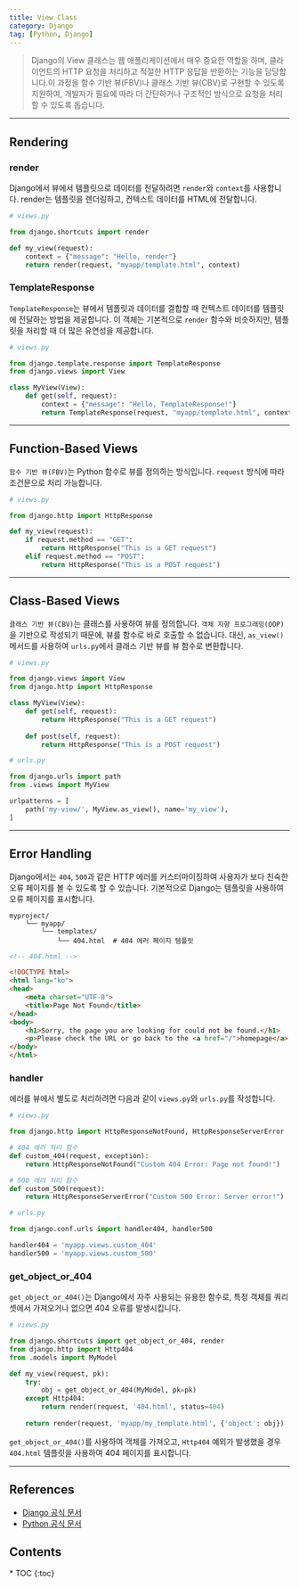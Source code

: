 ```yaml
---
title: View Class
category: Django
tag: [Python, Django]
---
```


> Django의 View 클래스는 웹 애플리케이션에서 매우 중요한 역할을 하며, 클라이언트의 HTTP 요청을 처리하고 적절한 HTTP 응답을 반환하는 기능을 담당합니다.이 과정을 함수 기반 뷰(FBV)나 클래스 기반 뷰(CBV)로 구현할 수 있도록 지원하여, 개발자가 필요에 따라 더 간단하거나 구조적인 방식으로 요청을 처리할 수 있도록 돕습니다.

---

## Rendering

### render
Django에서 뷰에서 템플릿으로 데이터를 전달하려면 `render`와 `context`를 사용합니다.
render는 템플릿을 렌더링하고, 컨텍스트 데이터를 HTML에 전달합니다.

```python
# views.py

from django.shortcuts import render

def my_view(request):
    context = {"message": "Hello, render"}
    return render(request, "myapp/template.html", context)
```


### TemplateResponse
`TemplateResponse`는 뷰에서 템플릿과 데이터를 결합할 때 컨텍스트 데이터를 템플릿에 전달하는 방법을 제공합니다. 이 객체는 기본적으로 `render` 함수와 비슷하지만, 템플릿을 처리할 때 더 많은 유연성을 제공합니다.

```python
# views.py

from django.template.response import TemplateResponse
from django.views import View

class MyView(View):
    def get(self, request):
        context = {"message": "Hello, TemplateResponse!"}
        return TemplateResponse(request, "myapp/template.html", context)
```

---

## Function-Based Views
`함수 기반 뷰(FBV)`는 Python 함수로 뷰를 정의하는 방식입니다. 
`request` 방식에 따라 조건문으로 처리 가능합니다.

```python
# views.py

from django.http import HttpResponse

def my_view(request):
    if request.method == "GET":
        return HttpResponse("This is a GET request")
    elif request.method == "POST":
        return HttpResponse("This is a POST request")
```

---

## Class-Based Views
`클래스 기반 뷰(CBV)`는 클래스를 사용하여 뷰를 정의합니다. `객체 지향 프로그래밍(OOP)`을 기반으로 작성되기 때문에, 뷰를 함수로 바로 호출할 수 없습니다. 대신, `as_view()` 메서드를 사용하여 `urls.py`에서 클래스 기반 뷰를 뷰 함수로 변환합니다.

```python
# views.py

from django.views import View
from django.http import HttpResponse

class MyView(View):
    def get(self, request):
        return HttpResponse("This is a GET request")
        
    def post(self, request):
        return HttpResponse("This is a POST request")
```

```python
# urls.py

from django.urls import path
from .views import MyView

urlpatterns = [
    path('my-view/', MyView.as_view(), name='my_view'),
]
```

---

## Error Handling
Django에서는 `404`, `500`과 같은 HTTP 에러를 커스터마이징하여 사용자가 보다 친숙한 오류 페이지를 볼 수 있도록 할 수 있습니다. 기본적으로 Django는 템플릿을 사용하여 오류 페이지를 표시합니다.

```plaintext
myproject/
    └── myapp/
        └── templates/
            └── 404.html  # 404 에러 페이지 템플릿
```

```html
<!-- 404.html -->

<!DOCTYPE html>
<html lang="ko">
<head>
    <meta charset="UTF-8">
    <title>Page Not Found</title>
</head>
<body>
    <h1>Sorry, the page you are looking for could not be found.</h1>
    <p>Please check the URL or go back to the <a href="/">homepage</a>.</p>
</body>
</html>
```

### handler
에러를 뷰에서 별도로 처리하려면 다음과 같이 `views.py`와 `urls.py`를 작성합니다.

```python
# views.py

from django.http import HttpResponseNotFound, HttpResponseServerError

# 404 에러 처리 함수
def custom_404(request, exception):
    return HttpResponseNotFound("Custom 404 Error: Page not found!")

# 500 에러 처리 함수
def custom_500(request):
    return HttpResponseServerError("Custom 500 Error: Server error!")
```

```python
# urls.py

from django.conf.urls import handler404, handler500

handler404 = 'myapp.views.custom_404'
handler500 = 'myapp.views.custom_500'
```

### get_object_or_404
`get_object_or_404()`는 Django에서 자주 사용되는 유용한 함수로, 특정 객체를 쿼리셋에서 가져오거나 없으면 404 오류를 발생시킵니다.

```python
# views.py

from django.shortcuts import get_object_or_404, render
from django.http import Http404
from .models import MyModel

def my_view(request, pk):
    try:
        obj = get_object_or_404(MyModel, pk=pk)
    except Http404:
        return render(request, '404.html', status=404)
    
    return render(request, 'myapp/my_template.html', {'object': obj})
```
`get_object_or_404()`를 사용하여 객체를 가져오고, `Http404` 예외가 발생했을 경우 `404.html` 템플릿을 사용하여 404 페이지를 표시합니다.

---

## References
- [Django 공식 문서](https://www.djangoproject.com/)
- [Python 공식 문서](https://docs.python.org/3/)

<nav class='post-toc' markdown='1'>
  <h2>Contents</h2>
* TOC
{:toc}
</nav>
